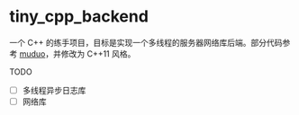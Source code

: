 # tiny_cpp_backend

一个 C++ 的练手项目，目标是实现一个多线程的服务器网络库后端。部分代码参考 [muduo](https://github.com/chenshuo/muduo)，并修改为 C++11 风格。

TODO 
- [ ] 多线程异步日志库
- [ ] 网络库
